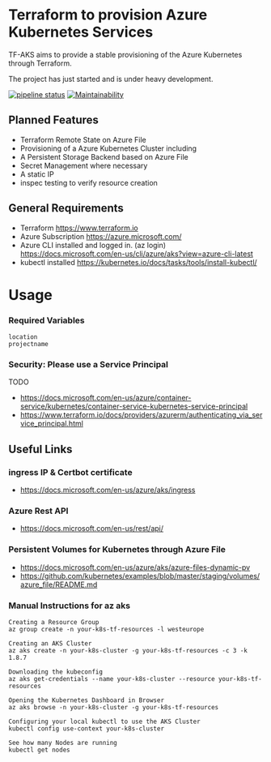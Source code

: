 # Terraform to provision Azure Kubernetes Services
TF-AKS aims to provide a stable provisioning of the Azure Kubernetes through Terraform.

The project has just started and is under heavy development.

[![pipeline status](https://gitlab.com/datadarius/tf-aks/badges/master/pipeline.svg)](https://gitlab.com/datadarius/tf-aks/commits/master)
[![Maintainability](https://api.codeclimate.com/v1/badges/b881a797cb75808d006a/maintainability)](https://codeclimate.com/github/datadarius/tf-aks/maintainability)

## Planned Features
* Terraform Remote State on Azure File 
* Provisioning of a Azure Kubernetes Cluster including
* A Persistent Storage Backend based on Azure File
* Secret Management where necessary
* A static IP
* inspec testing to verify resource creation


## General Requirements

* Terraform https://www.terraform.io 
* Azure Subscription https://azure.microsoft.com/
* Azure CLI installed and logged in. (az login) https://docs.microsoft.com/en-us/cli/azure/aks?view=azure-cli-latest
* kubectl installed https://kubernetes.io/docs/tasks/tools/install-kubectl/

# Usage

### Required Variables
```
location
projectname
```

### Security: Please use a Service Principal
TODO
* https://docs.microsoft.com/en-us/azure/container-service/kubernetes/container-service-kubernetes-service-principal
* https://www.terraform.io/docs/providers/azurerm/authenticating_via_service_principal.html


## Useful Links

### ingress IP & Certbot certificate
* https://docs.microsoft.com/en-us/azure/aks/ingress

### Azure Rest API 
* https://docs.microsoft.com/en-us/rest/api/

### Persistent Volumes for Kubernetes through Azure File
* https://docs.microsoft.com/en-us/azure/aks/azure-files-dynamic-pv
* https://github.com/kubernetes/examples/blob/master/staging/volumes/azure_file/README.md


### Manual Instructions for az aks

```
Creating a Resource Group
az group create -n your-k8s-tf-resources -l westeurope

Creating an AKS Cluster
az aks create -n your-k8s-cluster -g your-k8s-tf-resources -c 3 -k 1.8.7

Downloading the kubeconfig
az aks get-credentials --name your-k8s-cluster --resource your-k8s-tf-resources

Opening the Kubernetes Dashboard in Browser
az aks browse -n your-k8s-cluster -g your-k8s-tf-resources

Configuring your local kubectl to use the AKS Cluster
kubectl config use-context your-k8s-cluster

See how many Nodes are running
kubectl get nodes
```



